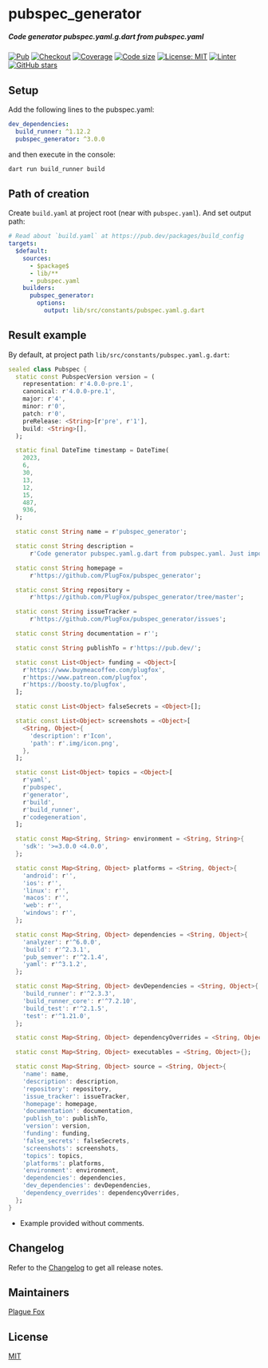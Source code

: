 # pubspec_generator

##### Code generator pubspec.yaml.g.dart from pubspec.yaml

[![Pub](https://img.shields.io/pub/v/pubspec_generator.svg)](https://pub.dev/packages/pubspec_generator)
[![Checkout](https://github.com/PlugFox/pubspec_generator/actions/workflows/checkout.yml/badge.svg)](https://github.com/PlugFox/pubspec_generator/actions/workflows/checkout.yml)
[![Coverage](https://codecov.io/gh/PlugFox/pubspec_generator/branch/master/graph/badge.svg)](https://codecov.io/gh/PlugFox/pubspec_generator)
[![Code size](https://img.shields.io/github/languages/code-size/plugfox/pubspec_generator?logo=github&logoColor=white)](https://github.com/plugfox/pubspec_generator)
[![License: MIT](https://img.shields.io/badge/license-MIT-purple.svg)](https://opensource.org/licenses/MIT)
[![Linter](https://img.shields.io/badge/style-linter-40c4ff.svg)](https://pub.dev/packages/linter)
[![GitHub stars](https://img.shields.io/github/stars/plugfox/pubspec_generator?style=social)](https://github.com/plugfox/pubspec_generator/)

<!--
[![Coverage](https://codecov.io/gh/PlugFox/pubspec_generator/branch/master/graph/badge.svg)](https://codecov.io/gh/PlugFox/pubspec_generator)
-->

## Setup

Add the following lines to the pubspec.yaml:

```yaml
dev_dependencies:
  build_runner: ^1.12.2
  pubspec_generator: ^3.0.0
```

and then execute in the console:

```bash
dart run build_runner build
```

## Path of creation

Create `build.yaml` at project root (near with `pubspec.yaml`).
And set output path:

```yaml
# Read about `build.yaml` at https://pub.dev/packages/build_config
targets:
  $default:
    sources:
      - $package$
      - lib/**
      - pubspec.yaml
    builders:
      pubspec_generator:
        options:
          output: lib/src/constants/pubspec.yaml.g.dart
```

## Result example

By default, at project path `lib/src/constants/pubspec.yaml.g.dart`:

```dart
sealed class Pubspec {
  static const PubspecVersion version = (
    representation: r'4.0.0-pre.1',
    canonical: r'4.0.0-pre.1',
    major: r'4',
    minor: r'0',
    patch: r'0',
    preRelease: <String>[r'pre', r'1'],
    build: <String>[],
  );

  static final DateTime timestamp = DateTime(
    2023,
    6,
    30,
    13,
    12,
    15,
    487,
    936,
  );

  static const String name = r'pubspec_generator';

  static const String description =
      r'Code generator pubspec.yaml.g.dart from pubspec.yaml. Just import `pubspec_generator` and then run `dart run build_runner build`';

  static const String homepage =
      r'https://github.com/PlugFox/pubspec_generator';

  static const String repository =
      r'https://github.com/PlugFox/pubspec_generator/tree/master';

  static const String issueTracker =
      r'https://github.com/PlugFox/pubspec_generator/issues';

  static const String documentation = r'';

  static const String publishTo = r'https://pub.dev/';

  static const List<Object> funding = <Object>[
    r'https://www.buymeacoffee.com/plugfox',
    r'https://www.patreon.com/plugfox',
    r'https://boosty.to/plugfox',
  ];

  static const List<Object> falseSecrets = <Object>[];

  static const List<Object> screenshots = <Object>[
    <String, Object>{
      'description': r'Icon',
      'path': r'.img/icon.png',
    },
  ];

  static const List<Object> topics = <Object>[
    r'yaml',
    r'pubspec',
    r'generator',
    r'build',
    r'build_runner',
    r'codegeneration',
  ];

  static const Map<String, String> environment = <String, String>{
    'sdk': '>=3.0.0 <4.0.0',
  };

  static const Map<String, Object> platforms = <String, Object>{
    'android': r'',
    'ios': r'',
    'linux': r'',
    'macos': r'',
    'web': r'',
    'windows': r'',
  };

  static const Map<String, Object> dependencies = <String, Object>{
    'analyzer': r'^6.0.0',
    'build': r'^2.3.1',
    'pub_semver': r'^2.1.4',
    'yaml': r'^3.1.2',
  };

  static const Map<String, Object> devDependencies = <String, Object>{
    'build_runner': r'^2.3.3',
    'build_runner_core': r'^7.2.10',
    'build_test': r'^2.1.5',
    'test': r'^1.21.0',
  };

  static const Map<String, Object> dependencyOverrides = <String, Object>{};

  static const Map<String, Object> executables = <String, Object>{};

  static const Map<String, Object> source = <String, Object>{
    'name': name,
    'description': description,
    'repository': repository,
    'issue_tracker': issueTracker,
    'homepage': homepage,
    'documentation': documentation,
    'publish_to': publishTo,
    'version': version,
    'funding': funding,
    'false_secrets': falseSecrets,
    'screenshots': screenshots,
    'topics': topics,
    'platforms': platforms,
    'environment': environment,
    'dependencies': dependencies,
    'dev_dependencies': devDependencies,
    'dependency_overrides': dependencyOverrides,
  };
}
```

- Example provided without comments.

## Changelog

Refer to the [Changelog](https://github.com/plugfox/pubspec_generator/blob/master/CHANGELOG.md) to get all release notes.

## Maintainers

[Plague Fox](https://plugfox.dev)

## License

[MIT](https://github.com/plugfox/pubspec_generator/blob/master/LICENSE)
